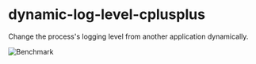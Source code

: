 # dynamic-log-level-cplusplus

Change the process's logging level from another application dynamically.

![Benchmark](https://dev.decryptology.net/decryp7/dynamic-log-level-cplusplus/raw/branch/main/benchmark.png)